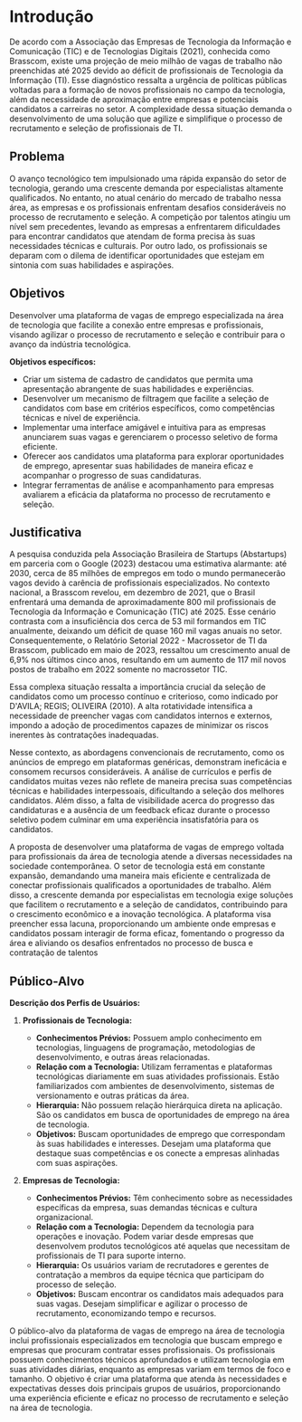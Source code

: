 # Introdução
De acordo com a Associação das Empresas de Tecnologia da Informação e Comunicação (TIC) e de Tecnologias Digitais (2021), conhecida como Brasscom, existe uma projeção de meio milhão de vagas de trabalho não preenchidas até 2025 devido ao déficit de profissionais de Tecnologia da Informação (TI). Esse diagnóstico ressalta a urgência de políticas públicas voltadas para a formação de novos profissionais no campo da tecnologia, além da necessidade de aproximação entre empresas e potenciais candidatos a carreiras no setor. A complexidade dessa situação demanda o desenvolvimento de uma solução que agilize e simplifique o processo de recrutamento e seleção de profissionais de TI.

## Problema

O avanço tecnológico tem impulsionado uma rápida expansão do setor de tecnologia, gerando uma crescente demanda por especialistas altamente qualificados. No entanto, no atual cenário do mercado de trabalho nessa área, as empresas e os profissionais enfrentam desafios consideráveis no processo de recrutamento e seleção. A competição por talentos atingiu um nível sem precedentes, levando as empresas a enfrentarem dificuldades para encontrar candidatos que atendam de forma precisa às suas necessidades técnicas e culturais. Por outro lado, os profissionais se deparam com o dilema de identificar oportunidades que estejam em sintonia com suas habilidades e aspirações.


## Objetivos

Desenvolver uma plataforma de vagas de emprego especializada na área de tecnologia que facilite a conexão entre empresas e profissionais, visando agilizar o processo de recrutamento e seleção e contribuir para o avanço da indústria tecnológica.

**Objetivos específicos:**
- Criar um sistema de cadastro de candidatos que permita uma apresentação abrangente de suas habilidades e experiências.
- Desenvolver um mecanismo de filtragem que facilite a seleção de candidatos com base em critérios específicos, como competências técnicas e nível de experiência.
- Implementar uma interface amigável e intuitiva para as empresas anunciarem suas vagas e gerenciarem o processo seletivo de forma eficiente.
- Oferecer aos candidatos uma plataforma para explorar oportunidades de emprego, apresentar suas habilidades de maneira eficaz e acompanhar o progresso de suas candidaturas.
- Integrar ferramentas de análise e acompanhamento para empresas avaliarem a eficácia da plataforma no processo de recrutamento e seleção.

## Justificativa

A pesquisa conduzida pela Associação Brasileira de Startups (Abstartups) em parceria com o Google (2023) destacou uma estimativa alarmante: até 2030, cerca de 85 milhões de empregos em todo o mundo permanecerão vagos devido à carência de profissionais especializados. No contexto nacional, a Brasscom revelou, em dezembro de 2021, que o Brasil enfrentará uma demanda de aproximadamente 800 mil profissionais de Tecnologia da Informação e Comunicação (TIC) até 2025. Esse cenário contrasta com a insuficiência dos cerca de 53 mil formandos em TIC anualmente, deixando um déficit de quase 160 mil vagas anuais no setor. Consequentemente, o Relatório Setorial 2022 - Macrossetor de TI da Brasscom, publicado em maio de 2023, ressaltou um crescimento anual de 6,9% nos últimos cinco anos, resultando em um aumento de 117 mil novos postos de trabalho em 2022 somente no macrossetor TIC.

Essa complexa situação ressalta a importância crucial da seleção de candidatos como um processo contínuo e criterioso, como indicado por D'AVILA; REGIS; OLIVEIRA (2010). A alta rotatividade intensifica a necessidade de preencher vagas com candidatos internos e externos, impondo a adoção de procedimentos capazes de minimizar os riscos inerentes às contratações inadequadas.

Nesse contexto, as abordagens convencionais de recrutamento, como os anúncios de emprego em plataformas genéricas, demonstram ineficácia e consomem recursos consideráveis. A análise de currículos e perfis de candidatos muitas vezes não reflete de maneira precisa suas competências técnicas e habilidades interpessoais, dificultando a seleção dos melhores candidatos. Além disso, a falta de visibilidade acerca do progresso das candidaturas e a ausência de um feedback eficaz durante o processo seletivo podem culminar em uma experiência insatisfatória para os candidatos.

A proposta de desenvolver uma plataforma de vagas de emprego voltada para profissionais da área de tecnologia atende a diversas necessidades na sociedade contemporânea. O setor de tecnologia está em constante expansão, demandando uma maneira mais eficiente e centralizada de conectar profissionais qualificados a oportunidades de trabalho. Além disso, a crescente demanda por especialistas em tecnologia exige soluções que facilitem o recrutamento e a seleção de candidatos, contribuindo para o crescimento econômico e a inovação tecnológica. A plataforma visa preencher essa lacuna, proporcionando um ambiente onde empresas e candidatos possam interagir de forma eficaz, fomentando o progresso da área e aliviando os desafios enfrentados no processo de busca e contratação de talentos

## Público-Alvo

**Descrição dos Perfis de Usuários:**

1. **Profissionais de Tecnologia:**
   - **Conhecimentos Prévios:** Possuem amplo conhecimento em tecnologias, linguagens de programação, metodologias de desenvolvimento, e outras áreas relacionadas.
   - **Relação com a Tecnologia:** Utilizam ferramentas e plataformas tecnológicas diariamente em suas atividades profissionais. Estão familiarizados com ambientes de desenvolvimento, sistemas de versionamento e outras práticas da área.
   - **Hierarquia:** Não possuem relação hierárquica direta na aplicação. São os candidatos em busca de oportunidades de emprego na área de tecnologia.
   - **Objetivos:** Buscam oportunidades de emprego que correspondam às suas habilidades e interesses. Desejam uma plataforma que destaque suas competências e os conecte a empresas alinhadas com suas aspirações.

2. **Empresas de Tecnologia:**
   - **Conhecimentos Prévios:** Têm conhecimento sobre as necessidades específicas da empresa, suas demandas técnicas e cultura organizacional.
   - **Relação com a Tecnologia:** Dependem da tecnologia para operações e inovação. Podem variar desde empresas que desenvolvem produtos tecnológicos até aquelas que necessitam de profissionais de TI para suporte interno.
   - **Hierarquia:** Os usuários variam de recrutadores e gerentes de contratação a membros da equipe técnica que participam do processo de seleção.
   - **Objetivos:** Buscam encontrar os candidatos mais adequados para suas vagas. Desejam simplificar e agilizar o processo de recrutamento, economizando tempo e recursos.

O público-alvo da plataforma de vagas de emprego na área de tecnologia inclui profissionais especializados em tecnologia que buscam emprego e empresas que procuram contratar esses profissionais. Os profissionais possuem conhecimentos técnicos aprofundados e utilizam tecnologia em suas atividades diárias, enquanto as empresas variam em termos de foco e tamanho. O objetivo é criar uma plataforma que atenda às necessidades e expectativas desses dois principais grupos de usuários, proporcionando uma experiência eficiente e eficaz no processo de recrutamento e seleção na área de tecnologia.
